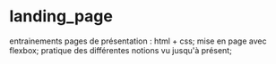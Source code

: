 # landing_page
entrainements pages de présentation :
html + css;
mise en page avec flexbox;
pratique des différentes notions vu jusqu'à présent;
